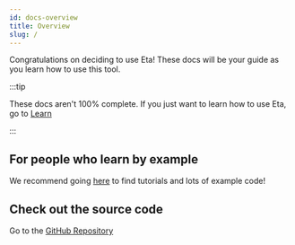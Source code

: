 ```yaml
---
id: docs-overview
title: Overview
slug: /
---
```


Congratulations on deciding to use Eta! These docs will be your guide as you learn how to use this tool.

:::tip

These docs aren't 100% complete. If you just want to learn how to use Eta, go to [Learn](./docs/learn)

:::

## For people who learn by example

We recommend going [here](./docs/learn) to find tutorials and lots of example code!

## Check out the source code

Go to the [GitHub Repository](https://github.com/eta-dev/eta)
